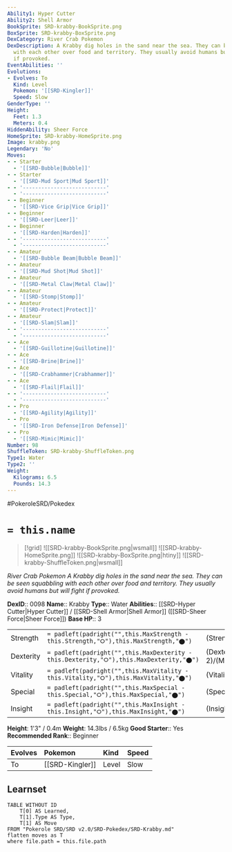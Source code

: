 ```yaml
---
Ability1: Hyper Cutter
Ability2: Shell Armor
BookSprite: SRD-krabby-BookSprite.png
BoxSprite: SRD-krabby-BoxSprite.png
DexCategory: River Crab Pokemon
DexDescription: A Krabby dig holes in the sand near the sea. They can be seen squabbling
  with each other over food and territory. They usually avoid humans but will fight
  if provoked.
EventAbilities: ''
Evolutions:
- Evolves: To
  Kind: Level
  Pokemon: '[[SRD-Kingler]]'
  Speed: Slow
GenderType: ''
Height:
  Feet: 1.3
  Meters: 0.4
HiddenAbility: Sheer Force
HomeSprite: SRD-krabby-HomeSprite.png
Image: krabby.png
Legendary: 'No'
Moves:
- - Starter
  - '[[SRD-Bubble|Bubble]]'
- - Starter
  - '[[SRD-Mud Sport|Mud Sport]]'
- - '---------------------------'
  - '---------------------------'
- - Beginner
  - '[[SRD-Vice Grip|Vice Grip]]'
- - Beginner
  - '[[SRD-Leer|Leer]]'
- - Beginner
  - '[[SRD-Harden|Harden]]'
- - '---------------------------'
  - '---------------------------'
- - Amateur
  - '[[SRD-Bubble Beam|Bubble Beam]]'
- - Amateur
  - '[[SRD-Mud Shot|Mud Shot]]'
- - Amateur
  - '[[SRD-Metal Claw|Metal Claw]]'
- - Amateur
  - '[[SRD-Stomp|Stomp]]'
- - Amateur
  - '[[SRD-Protect|Protect]]'
- - Amateur
  - '[[SRD-Slam|Slam]]'
- - '---------------------------'
  - '---------------------------'
- - Ace
  - '[[SRD-Guillotine|Guillotine]]'
- - Ace
  - '[[SRD-Brine|Brine]]'
- - Ace
  - '[[SRD-Crabhammer|Crabhammer]]'
- - Ace
  - '[[SRD-Flail|Flail]]'
- - '---------------------------'
  - '---------------------------'
- - Pro
  - '[[SRD-Agility|Agility]]'
- - Pro
  - '[[SRD-Iron Defense|Iron Defense]]'
- - Pro
  - '[[SRD-Mimic|Mimic]]'
Number: 98
ShuffleToken: SRD-krabby-ShuffleToken.png
Type1: Water
Type2: ''
Weight:
  Kilograms: 6.5
  Pounds: 14.3
---
```


#PokeroleSRD/Pokedex

# `= this.name`

> [!grid]
> ![[SRD-krabby-BookSprite.png|wsmall]]
> ![[SRD-krabby-HomeSprite.png]]
> ![[SRD-krabby-BoxSprite.png|htiny]]
> ![[SRD-krabby-ShuffleToken.png|wsmall]]


*River Crab Pokemon*
*A Krabby dig holes in the sand near the sea. They can be seen squabbling with each other over food and territory. They usually avoid humans but will fight if provoked.*

**DexID**:: 0098
**Name**:: Krabby
**Type**:: Water
**Abilities**:: [[SRD-Hyper Cutter|Hyper Cutter]] / [[SRD-Shell Armor|Shell Armor]] ([[SRD-Sheer Force|Sheer Force]])
**Base HP**:: 3

|           |                                                                                        |                                          |
| --------- | -------------------------------------------------------------------------------------- | ---------------------------------------- |
| Strength  | `= padleft(padright("",this.MaxStrength - this.Strength,"⭘"),this.MaxStrength,"⬤")`    | (Strength::3)/(MaxStrength::6)   |
| Dexterity | `= padleft(padright("",this.MaxDexterity - this.Dexterity,"⭘"),this.MaxDexterity,"⬤")` | (Dexterity:: 2)/(MaxDexterity::4) |
| Vitality  | `= padleft(padright("",this.MaxVitality - this.Vitality,"⭘"),this.MaxVitality,"⬤")`    | (Vitality::2)/(MaxVitality::5)   |
| Special   | `= padleft(padright("",this.MaxSpecial - this.Special,"⭘"),this.MaxSpecial,"⬤")`       | (Special::1)/(MaxSpecial::3)     |
| Insight   | `= padleft(padright("",this.MaxInsight - this.Insight,"⭘"),this.MaxInsight,"⬤")`       | (Insight::1)/(MaxInsight::3)     |

**Height**: 1'3" / 0.4m
**Weight**: 14.3lbs / 6.5kg
**Good Starter**:: Yes
**Recommended Rank**:: Beginner

| Evolves   | Pokemon         | Kind   | Speed   |
|:----------|:----------------|:-------|:--------|
| To        | [[SRD-Kingler]] | Level  | Slow    |

## Learnset

```dataview
TABLE WITHOUT ID
    T[0] AS Learned,
    T[1].Type AS Type,
    T[1] AS Move
FROM "Pokerole SRD/SRD v2.0/SRD-Pokedex/SRD-Krabby.md"
flatten moves as T
where file.path = this.file.path
```
